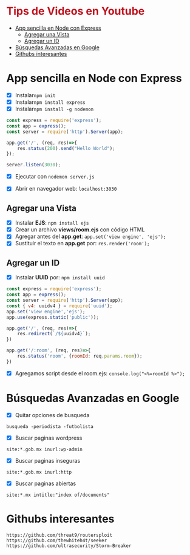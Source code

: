 <h1 style="color:#c1121f">Tips de Videos en Youtube</h1>

- [App sencilla en Node con Express](#app-sencilla-en-node-con-express)
  - [Agregar una Vista](#agregar-una-vista)
  - [Agregar un ID](#agregar-un-id)
- [Búsquedas Avanzadas en Google](#búsquedas-avanzadas-en-google)
- [Githubs interesantes](#githubs-interesantes)


# App sencilla en Node con Express

- [x] Instalar```npm init```
- [x] Instalar```npm install express```
- [x] Instalar```npm install -g nodemon```

```javascript
const express = require('express');
const app = express();
const server = require('http').Server(app);

app.get('/', (req, res)=>{
    res.status(200).send("Hello World");
});

server.listen(3030);
```
- [x] Ejecutar con ```nodemon server.js```
- [x] Abrir en navegador web: ```localhost:3030```


## Agregar una Vista

- [x] Instalar __EJS__: ```npm install ejs```
- [x] Crear un archivo __views/room.ejs__ con código HTML
- [x] Agregar antes del __app.get__: ```app.set('view engine', 'ejs');```
- [x] Sustituir el texto en __app.get__ por: ```res.render('room');```

## Agregar un ID

- [x] Instalar __UUID__ por: ```npm install uuid```

```javascript
const express = require('express');
const app = express();
const server = require('http').Server(app);
const { v4: uuidv4 } = require('uuid');
app.set('view engine','ejs');
app.use(express.static('public'));

app.get('/', (req, res)=>{
    res.redirect(`/${uuidv4}`);
})

app.get('/:room', (req, res)=>{
    res.status('room', {roomId: req.params.room});
})
```
- [x] Agregamos script desde el room.ejs: ```console.log("<%=roomId %>");```




# Búsquedas Avanzadas en Google

- [x] Quitar opciones de busqueda

```busqueda -periodista -futbolista ```

- [x] Buscar paginas wordpress

```site:*.gob.mx inurl:wp-admin```

- [x] Buscar paginas inseguras

```site:*.gob.mx inurl:http```

- [x] Buscar paginas abiertas

```site:*.mx intitle:"index of/documents"```


# Githubs interesantes

```https://github.com/threat9/routersploit```
```https://github.com/thewhiteh4t/seeker```
```https://github.com/ultrasecurity/Storm-Breaker```







``` ```
``` ```
``` ```
``` ```
``` ```
``` ```
``` ```
``` ```






























